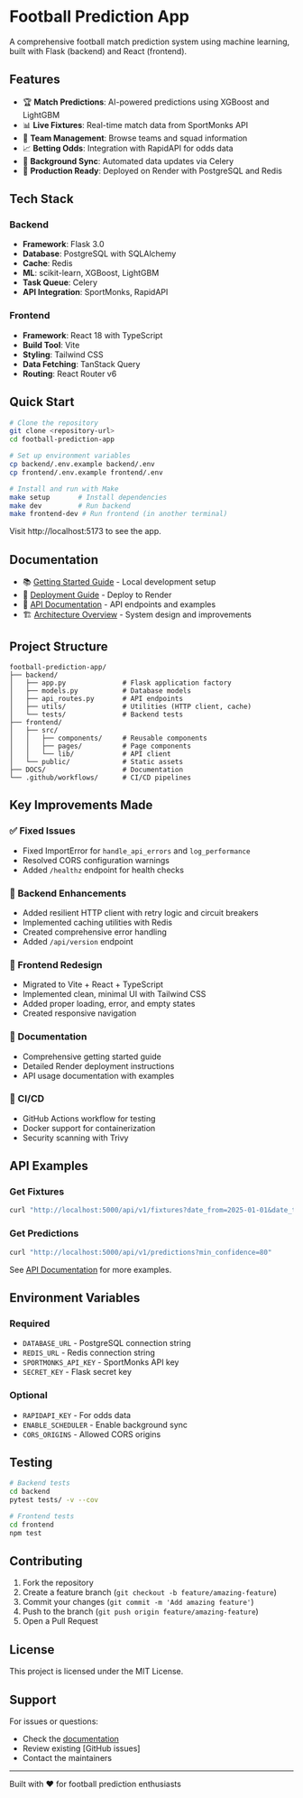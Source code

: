 # Football Prediction App

A comprehensive football match prediction system using machine learning, built with Flask (backend) and React (frontend).

## Features

- 🏆 **Match Predictions**: AI-powered predictions using XGBoost and LightGBM
- 📊 **Live Fixtures**: Real-time match data from SportMonks API
- 👥 **Team Management**: Browse teams and squad information
- 📈 **Betting Odds**: Integration with RapidAPI for odds data
- 🔄 **Background Sync**: Automated data updates via Celery
- 🚀 **Production Ready**: Deployed on Render with PostgreSQL and Redis

## Tech Stack

### Backend
- **Framework**: Flask 3.0
- **Database**: PostgreSQL with SQLAlchemy
- **Cache**: Redis
- **ML**: scikit-learn, XGBoost, LightGBM
- **Task Queue**: Celery
- **API Integration**: SportMonks, RapidAPI

### Frontend
- **Framework**: React 18 with TypeScript
- **Build Tool**: Vite
- **Styling**: Tailwind CSS
- **Data Fetching**: TanStack Query
- **Routing**: React Router v6

## Quick Start

```bash
# Clone the repository
git clone <repository-url>
cd football-prediction-app

# Set up environment variables
cp backend/.env.example backend/.env
cp frontend/.env.example frontend/.env

# Install and run with Make
make setup       # Install dependencies
make dev         # Run backend
make frontend-dev # Run frontend (in another terminal)
```

Visit http://localhost:5173 to see the app.

## Documentation

- 📚 [Getting Started Guide](./DOCS/GETTING_STARTED.md) - Local development setup
- 🚀 [Deployment Guide](./DOCS/DEPLOYMENT_RENDER.md) - Deploy to Render
- 📡 [API Documentation](./DOCS/API_USAGE.md) - API endpoints and examples
- 🏗️ [Architecture Overview](./DOCS/ARCHITECTURE_AUDIT.md) - System design and improvements

## Project Structure

```
football-prediction-app/
├── backend/
│   ├── app.py              # Flask application factory
│   ├── models.py           # Database models
│   ├── api_routes.py       # API endpoints
│   ├── utils/              # Utilities (HTTP client, cache)
│   └── tests/              # Backend tests
├── frontend/
│   ├── src/
│   │   ├── components/     # Reusable components
│   │   ├── pages/          # Page components
│   │   └── lib/            # API client
│   └── public/             # Static assets
├── DOCS/                   # Documentation
└── .github/workflows/      # CI/CD pipelines
```

## Key Improvements Made

### ✅ Fixed Issues
- Fixed ImportError for `handle_api_errors` and `log_performance`
- Resolved CORS configuration warnings
- Added `/healthz` endpoint for health checks

### 🔧 Backend Enhancements
- Added resilient HTTP client with retry logic and circuit breakers
- Implemented caching utilities with Redis
- Created comprehensive error handling
- Added `/api/version` endpoint

### 🎨 Frontend Redesign
- Migrated to Vite + React + TypeScript
- Implemented clean, minimal UI with Tailwind CSS
- Added proper loading, error, and empty states
- Created responsive navigation

### 📝 Documentation
- Comprehensive getting started guide
- Detailed Render deployment instructions
- API usage documentation with examples

### 🔄 CI/CD
- GitHub Actions workflow for testing
- Docker support for containerization
- Security scanning with Trivy

## API Examples

### Get Fixtures
```bash
curl "http://localhost:5000/api/v1/fixtures?date_from=2025-01-01&date_to=2025-01-07"
```

### Get Predictions
```bash
curl "http://localhost:5000/api/v1/predictions?min_confidence=80"
```

See [API Documentation](./DOCS/API_USAGE.md) for more examples.

## Environment Variables

### Required
- `DATABASE_URL` - PostgreSQL connection string
- `REDIS_URL` - Redis connection string
- `SPORTMONKS_API_KEY` - SportMonks API key
- `SECRET_KEY` - Flask secret key

### Optional
- `RAPIDAPI_KEY` - For odds data
- `ENABLE_SCHEDULER` - Enable background sync
- `CORS_ORIGINS` - Allowed CORS origins

## Testing

```bash
# Backend tests
cd backend
pytest tests/ -v --cov

# Frontend tests
cd frontend
npm test
```

## Contributing

1. Fork the repository
2. Create a feature branch (`git checkout -b feature/amazing-feature`)
3. Commit your changes (`git commit -m 'Add amazing feature'`)
4. Push to the branch (`git push origin feature/amazing-feature`)
5. Open a Pull Request

## License

This project is licensed under the MIT License.

## Support

For issues or questions:
- Check the [documentation](./DOCS/)
- Review existing [GitHub issues]
- Contact the maintainers

---

Built with ❤️ for football prediction enthusiasts